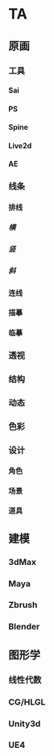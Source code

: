 # TA

## 原画

### 工具

#### Sai

#### PS

#### Spine

#### Live2d

#### AE

### 线条

#### 排线

##### 横

##### 竖

##### 斜

#### 连线

#### 描摹

#### 临摹

### 透视

### 结构

### 动态

### 色彩

### 设计

#### 角色

#### 场景

#### 道具

## 建模

### 3dMax

### Maya

### Zbrush

### Blender

## 图形学

### 线性代数

### CG/HLGL

### Unity3d

### UE4

